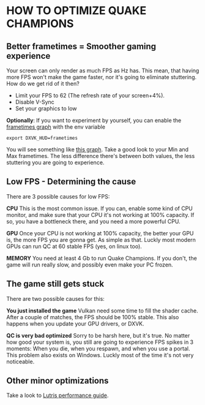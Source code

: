 HOW TO OPTIMIZE QUAKE CHAMPIONS 
================================================

Better frametimes = Smoother gaming experience
-----------------------------------------------
Your screen can only render as much FPS as Hz has. This mean, that having more FPS won't make the game faster, nor it's going to eliminate stuttering. How do we get rid of it then?


* Limit your FPS to 62 (The refresh rate of your screen+4%).
* Disable V-Sync
* Set your graphics to low

**Optionally**: 
If you want to experiment by yourself, you can enable the [frametimes graph](https://i.imgur.com/5UkiBri.png) with the env variable

    export DXVK_HUD=frametimes

You will see something like [this graph](https://i.imgur.com/5UkiBri.png). Take a good look to your Min and Max frametimes. The less difference there's between both values, the less stuttering you are going to experience.


Low FPS - Determining the cause
-----------------------------------------------
There are 3 possible causes for low FPS:

**CPU**
This is the most common issue. If you can, enable some kind of CPU monitor, and make sure that your CPU it's not working at 100% capacity. If so, you have a bottleneck there, and you need a more powerful CPU. 

**GPU**
Once your CPU is not working at 100% capacity, the better your GPU is, the more FPS you are gonna get. As simple as that. Luckly most modern GPUs can run QC at 60 stable FPS (yes, on linux too).

**MEMORY**
You need at least 4 Gb to run Quake Champions. If you don't, the game will run really slow, and possibly even make your PC frozen.


The game still gets stuck
-----------------------------------------------
There are two possible causes for this:


**You just installed the game**
Vulkan need some time to fill the shader cache. After a couple of matches, the FPS should be 100% stable. This also happens when you update your GPU drivers, or DXVK.


**QC is very bad optimized**
Sorry to be harsh here, but it's true. No matter how good your system is, you still are going to experience FPS spikes in 3 moments: When you die, when you respawn, and when you use a portal. This problem also exists on Windows. Luckly most of the time it's not very noticeable.



Other minor optimizations
-----------------------------------------------
Take a look to [Lutris performance guide](https://github.com/lutris/lutris/wiki/Performance-Tweaks).